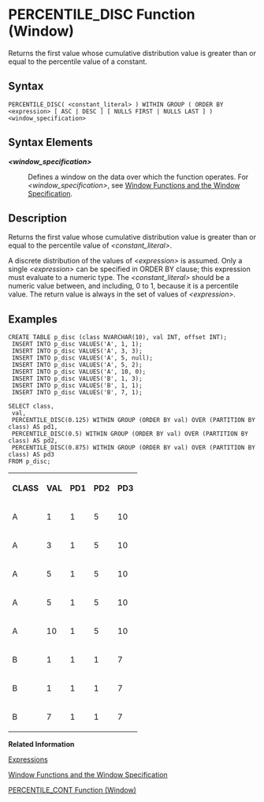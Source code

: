 <!-- loiod8394326f65e4fd9aa5a9750755b4665 -->

# PERCENTILE\_DISC Function \(Window\)

Returns the first value whose cumulative distribution value is greater than or equal to the percentile value of a constant.



<a name="loiod8394326f65e4fd9aa5a9750755b4665__sql_function_abs_1sql_function_abs_syntax"/>

## Syntax

```
PERCENTILE_DISC( <constant_literal> ) WITHIN GROUP ( ORDER BY <expression> [ ASC | DESC ] [ NULLS FIRST | NULLS LAST ] ) <window_specification>
```



<a name="loiod8394326f65e4fd9aa5a9750755b4665__section_fsc_rcq_4fb"/>

## Syntax Elements


<dl>
<dt><b>

*<window\_specification\>*

</b></dt>
<dd>

Defines a window on the data over which the function operates. For *<window\_specification\>*, see [Window Functions and the Window Specification](window-functions-and-the-window-specification-20a3533.md).



</dd>
</dl>



<a name="loiod8394326f65e4fd9aa5a9750755b4665__section_qbk_wg4_sfb"/>

## Description

Returns the first value whose cumulative distribution value is greater than or equal to the percentile value of *<constant\_literal\>*.

A discrete distribution of the values of *<expression\>* is assumed. Only a single *<expression\>* can be specified in ORDER BY clause; this expression must evaluate to a numeric type. The *<constant\_literal\>* should be a numeric value between, and including, 0 to 1, because it is a percentile value. The return value is always in the set of values of *<expression\>*.



<a name="loiod8394326f65e4fd9aa5a9750755b4665__section_n41_jbl_d1b"/>

## Examples

```
CREATE TABLE p_disc (class NVARCHAR(10), val INT, offset INT);
 INSERT INTO p_disc VALUES('A', 1, 1);
 INSERT INTO p_disc VALUES('A', 3, 3);
 INSERT INTO p_disc VALUES('A', 5, null);
 INSERT INTO p_disc VALUES('A', 5, 2);
 INSERT INTO p_disc VALUES('A', 10, 0);
 INSERT INTO p_disc VALUES('B', 1, 3);
 INSERT INTO p_disc VALUES('B', 1, 1);
 INSERT INTO p_disc VALUES('B', 7, 1);
```

```
SELECT class, 
 val, 
 PERCENTILE_DISC(0.125) WITHIN GROUP (ORDER BY val) OVER (PARTITION BY class) AS pd1, 
 PERCENTILE_DISC(0.5) WITHIN GROUP (ORDER BY val) OVER (PARTITION BY class) AS pd2, 
 PERCENTILE_DISC(0.875) WITHIN GROUP (ORDER BY val) OVER (PARTITION BY class) AS pd3
FROM p_disc;
```


<table>
<tr>
<th valign="top">

CLASS

</th>
<th valign="top">

VAL

</th>
<th valign="top">

PD1

</th>
<th valign="top">

PD2

</th>
<th valign="top">

PD3

</th>
</tr>
<tr>
<td valign="top">

A

</td>
<td valign="top">

1

</td>
<td valign="top">

1

</td>
<td valign="top">

5

</td>
<td valign="top">

10

</td>
</tr>
<tr>
<td valign="top">

A

</td>
<td valign="top">

3

</td>
<td valign="top">

1

</td>
<td valign="top">

5

</td>
<td valign="top">

10

</td>
</tr>
<tr>
<td valign="top">

A

</td>
<td valign="top">

5

</td>
<td valign="top">

1

</td>
<td valign="top">

5

</td>
<td valign="top">

10

</td>
</tr>
<tr>
<td valign="top">

A

</td>
<td valign="top">

5

</td>
<td valign="top">

1

</td>
<td valign="top">

5

</td>
<td valign="top">

10

</td>
</tr>
<tr>
<td valign="top">

A

</td>
<td valign="top">

10

</td>
<td valign="top">

1

</td>
<td valign="top">

5

</td>
<td valign="top">

10

</td>
</tr>
<tr>
<td valign="top">

B

</td>
<td valign="top">

1

</td>
<td valign="top">

1

</td>
<td valign="top">

1

</td>
<td valign="top">

7

</td>
</tr>
<tr>
<td valign="top">

B

</td>
<td valign="top">

1

</td>
<td valign="top">

1

</td>
<td valign="top">

1

</td>
<td valign="top">

7

</td>
</tr>
<tr>
<td valign="top">

B

</td>
<td valign="top">

7

</td>
<td valign="top">

1

</td>
<td valign="top">

1

</td>
<td valign="top">

7

</td>
</tr>
</table>

**Related Information**  


[Expressions](../expressions-20a4389.md "An expression is a clause that can be evaluated to return values.")

[Window Functions and the Window Specification](window-functions-and-the-window-specification-20a3533.md "Window functions allow you to perform analytic operations over a set of input rows.")

[PERCENTILE\_CONT Function \(Window\)](percentile-cont-function-window-3028c19.md "Returns an interpolated value using the percentile value of a constant.")

